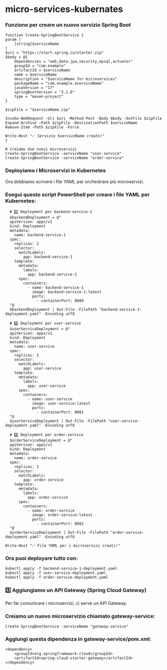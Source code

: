 # micro-services-kubernates

### Funzione per creare un nuovo servizio Spring Boot 
    function Create-SpringBootService {
    param (
        [string]$serviceName
    )
    $uri = "https://start.spring.io/starter.zip"
    $body = @{
        dependencies = "web,data-jpa,security,mysql,actuator"
        groupId = "com.example"
        artifactId = $serviceName
        name = $serviceName
        description = "$serviceName for microservices"
        packageName = "com.example.$serviceName"
        javaVersion = "17"
        springBootVersion = "3.1.0"
        type = "maven-project"
    }

    $zipFile = "$serviceName.zip"

    Invoke-WebRequest -Uri $uri -Method Post -Body $body -OutFile $zipFile
    Expand-Archive -Path $zipFile -DestinationPath $serviceName
    Remove-Item -Path $zipFile -Force

    Write-Host "✅ Servizio $serviceName creato!"
    }

    # Creiamo due nuovi microservizi
    Create-SpringBootService -serviceName "user-service"
    Create-SpringBootService -serviceName "order-service"

  ### Deployiamo i Microservizi in Kubernetes
Ora dobbiamo scrivere i file YAML per orchestrare più microservizi.

### Esegui questo script PowerShell per creare i file YAML per Kubernetes:

      # 1️⃣ Deployment per backend-service-1
      $backendDeployment = @"
      apiVersion: apps/v1
      kind: Deployment
      metadata:
        name: backend-service-1
      spec:
        replicas: 2
        selector:
          matchLabels:
            app: backend-service-1
        template:
          metadata:
            labels:
              app: backend-service-1
          spec:
            containers:
              - name: backend-service-1
                image: backend-service-1:latest
                ports:
                  - containerPort: 8080
      "@
      $backendDeployment | Out-File -FilePath "backend-service-1-deployment.yaml" -Encoding utf8
      
      # 2️⃣ Deployment per user-service
      $userServiceDeployment = @"
      apiVersion: apps/v1
      kind: Deployment
      metadata:
        name: user-service
      spec:
        replicas: 2
        selector:
          matchLabels:
            app: user-service
        template:
          metadata:
            labels:
              app: user-service
          spec:
            containers:
              - name: user-service
                image: user-service:latest
                ports:
                  - containerPort: 8081
      "@
      $userServiceDeployment | Out-File -FilePath "user-service-deployment.yaml" -Encoding utf8
      
      # 3️⃣ Deployment per order-service
      $orderServiceDeployment = @"
      apiVersion: apps/v1
      kind: Deployment
      metadata:
        name: order-service
      spec:
        replicas: 2
        selector:
          matchLabels:
            app: order-service
        template:
          metadata:
            labels:
              app: order-service
          spec:
            containers:
              - name: order-service
                image: order-service:latest
                ports:
                  - containerPort: 8082
      "@
      $orderServiceDeployment | Out-File -FilePath "order-service-deployment.yaml" -Encoding utf8

    Write-Host "✅ File YAML per i microservizi creati!"
### Ora puoi deployare tutto con:
    kubectl apply -f backend-service-1-deployment.yaml
    kubectl apply -f user-service-deployment.yaml
    kubectl apply -f order-service-deployment.yaml
### 3️⃣ Aggiungiamo un API Gateway (Spring Cloud Gateway)
  Per far comunicare i microservizi, ci serve un API Gateway.

### Creiamo un nuovo microservizio chiamato gateway-service:
    Create-SpringBootService -serviceName "gateway-service"
### Aggiungi questa dipendenza in gateway-service/pom.xml:


    <dependency>
        <groupId>org.springframework.cloud</groupId>
        <artifactId>spring-cloud-starter-gateway</artifactId>
    </dependency>
